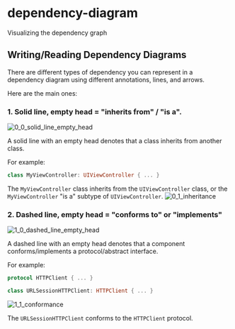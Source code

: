 # dependency-diagram
Visualizing the dependency graph

## Writing/Reading Dependency Diagrams
There are different types of dependency you can represent in a dependency diagram using different annotations, lines, and arrows. 

Here are the main ones:

### 1. Solid line, empty head = "inherits from" / "is a".
![0_0_solid_line_empty_head](https://user-images.githubusercontent.com/25435000/126058742-648cf3d9-a477-4b12-868b-9ddf6eda63df.png)

  
A solid line with an empty head denotes that a class inherits from another class.

For example:
```swift
class MyViewController: UIViewController { ... }
```
The `MyViewController` class inherits from the `UIViewController` class, or the `MyViewController` "is a" subtype of `UIViewController`.
![0_1_inheritance](https://user-images.githubusercontent.com/25435000/126058749-52af2f95-7a7e-4de1-aede-90a3bde205df.png)

### 2. Dashed line, empty head = "conforms to" or "implements"
![1_0_dashed_line_empty_head](https://user-images.githubusercontent.com/25435000/126058791-49d1836b-f20c-444a-ab5f-0157f5f588d4.png)

A dashed line with an empty head denotes that a component conforms/implements a protocol/abstract interface.

For example:

```swift
protocol HTTPClient { ... }

class URLSessionHTTPClient: HTTPClient { ... }
```
![1_1_conformance](https://user-images.githubusercontent.com/25435000/126058809-f20d58c1-4f68-4848-b94e-e86a902a2ca1.png)

The `URLSessionHTTPClient` conforms to the `HTTPClient` protocol.

